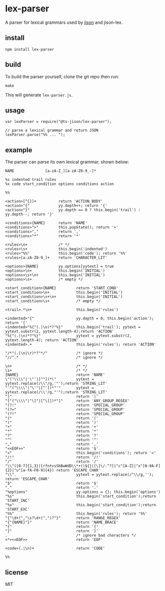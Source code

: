 # lex-parser

A parser for lexical grammars used by [jison](http://jison.org) and jison-lex.

## install

    npm install lex-parser

## build

To build the parser yourself, clone the git repo then run:

    make

This will generate `lex-parser.js`.

## usage

    var lexParser = require("@ts-jison/lex-parser");

    // parse a lexical grammar and return JSON
    lexParser.parse("%% ... ");

## example

The parser can parse its own lexical grammar, shown below:

    NAME              [a-zA-Z_][a-zA-Z0-9_-]*

    %s indented trail rules
    %x code start_condition options conditions action

    %%

    <action>[^{}]+          return 'ACTION_BODY'
    <action>"{"             yy.depth++; return '{'
    <action>"}"             yy.depth == 0 ? this.begin('trail') : yy.depth--; return '}'

    <conditions>{NAME}      return 'NAME'
    <conditions>">"         this.popState(); return '>'
    <conditions>","         return ','
    <conditions>"*"         return '*'

    <rules>\n+              /* */
    <rules>\s+              this.begin('indented')
    <rules>"%%"             this.begin('code'); return '%%'
    <rules>[a-zA-Z0-9_]+    return 'CHARACTER_LIT'

    <options>{NAME}         yy.options[yytext] = true
    <options>\n+            this.begin('INITIAL')
    <options>\s+\n+         this.begin('INITIAL')
    <options>\s+            /* empty */

    <start_condition>{NAME}         return 'START_COND'
    <start_condition>\n+            this.begin('INITIAL')
    <start_condition>\s+\n+         this.begin('INITIAL')
    <start_condition>\s+            /* empty */

    <trail>.*\n+                    this.begin('rules')

    <indented>"{"                   yy.depth = 0; this.begin('action'); return '{'
    <indented>"%{"(.|\n)*?"%}"      this.begin('trail'); yytext = yytext.substr(2, yytext.length-4);return 'ACTION'
    "%{"(.|\n)*?"%}"                yytext = yytext.substr(2, yytext.length-4); return 'ACTION'
    <indented>.+                    this.begin('rules'); return 'ACTION'

    "/*"(.|\n|\r)*?"*/"             /* ignore */
    "//".*                          /* ignore */

    \n+                             /* */
    \s+                             /* */
    {NAME}                          return 'NAME'
    \"("\\\\"|'\"'|[^"])*\"         yytext = yytext.replace(/\\"/g,'"');return 'STRING_LIT'
    "'"("\\\\"|"\'"|[^'])*"'"       yytext = yytext.replace(/\\'/g,"'");return 'STRING_LIT'
    "|"                             return '|'
    "["("\\\\"|"\]"|[^\]])*"]"      return 'ANY_GROUP_REGEX'
    "(?:"                           return 'SPECIAL_GROUP'
    "(?="                           return 'SPECIAL_GROUP'
    "(?!"                           return 'SPECIAL_GROUP'
    "("                             return '('
    ")"                             return ')'
    "+"                             return '+'
    "*"                             return '*'
    "?"                             return '?'
    "^"                             return '^'
    ","                             return ','
    "<<EOF>>"                       return '$'
    "<"                             this.begin('conditions'); return '<'
    "/!"                            return '/!'
    "/"                             return '/'
    "\\"([0-7]{1,3}|[rfntvsSbBwWdD\\*+()${}|[\]\/.^?]|"c"[A-Z]|"x"[0-9A-F]{2}|"u"[a-fA-F0-9]{4}) return 'ESCAPE_CHAR'
    "\\".                           yytext = yytext.replace(/^\\/g,''); return 'ESCAPE_CHAR'
    "$"                             return '$'
    "."                             return '.'
    "%options"                      yy.options = {}; this.begin('options')
    "%s"                            this.begin('start_condition');return 'START_INC'
    "%x"                            this.begin('start_condition');return 'START_EXC'
    "%%"                            this.begin('rules'); return '%%'
    "{"\d+(","\s?\d+|",")?"}"       return 'RANGE_REGEX'
    "{"{NAME}"}"                    return 'NAME_BRACE'
    "{"                             return '{'
    "}"                             return '}'
    .                               /* ignore bad characters */
    <*><<EOF>>                      return 'EOF'

    <code>(.|\n)+                   return 'CODE'

    %%

## license

MIT
